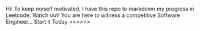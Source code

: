 Hi! To keep myself motivated, I have this repo to markdown my progress in Leetcode. 
Watch out! You are here to witness a competitive Software Engineer...
Start it Today >>>>>>
